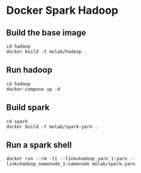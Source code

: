 # Docker Spark Hadoop

## Build the base image

```
cd hadoop
docker build -t molab/hadoop .
```

## Run hadoop

```
cd hadoop
docker-compose up -d
```

## Build spark

```
cd spark
docker build -t molab/spark-yarn .
```

## Run a spark shell

```
docker run --rm -ti --link=hadoop_yarn_1:yarn --link=hadoop_namenode_1:namenode molab/spark-yarn
```
